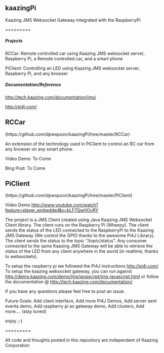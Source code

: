 <h2>kaazingPi</h2> 

Kaazing JMS Websocket Gateway integrated with the RaspberryPi

=========

<h5>Projects</h5> 

RCCar: Remote controlled car using Kaazing JMS websocket server, Raspberry Pi, a Remote controlled car, and a smart phone

PiClient: Controlling an LED using Kaazing JMS websocket server, Raspberry Pi, and any browser

<h5> Documentation/Reference </h5>

http://tech.kaazing.com/documentation/jms/

http://pi4j.com/

<h2>RCCar</h2> (https://github.com/dpwspoon/kaazingPi/tree/master/RCCar)

An extension of the technology used in PiClient to control an RC car from any browser on any smart phone.   

Video Demo: To Come

Blog Post: To Come


<h2>PiClient</h2> (https://github.com/dpwspoon/kaazingPi/tree/master/PiClient)

Video Demo http://www.youtube.com/watch?feature=player_embedded&v=bLF7QwHOvRY

The project is a JMS Client created using Java Kaazing JMS Websocket Client library. The client runs on the Raspberry Pi (Wheezy).
The client sends the status of the LED connected to the RaspberryPi to the Kaazing JMS Gateway (We control the GPIO thanks to the awesome Pi4J Library). The client sends the status to 
the topic "/topic/status". Any consumer connected to the same Kaasing JMS Gateway will be able to retrieve the status of 
the LED from any client anywhere in the world (in realtime, thanks to websockets). 

To setup the raspberry pi we followed the Pi4J instructions http://pi4j.com/
To setup the kaazing websocket gateway, you can run against http://demo.kaazing.com/demo/jms/javascript/jms-javascript.html
or follow the documentation @ http://tech.kaazing.com/documentation/  

If you have any questions please feel free to post an issue. 

Future Goals:
Add client interface,
Add more Pi4J Demos,
Add server sent events demo,
Add raspberry pi as gateway demo,
Add clusters,
Add more.... (stay tuned)

enjoy ;-)


=========

All code and thoughts posted in this repository are independent of Kaazing Corporation
